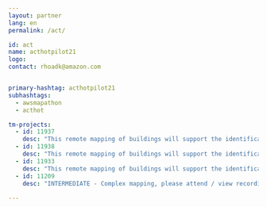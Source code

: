 ```yaml
---
layout: partner
lang: en
permalink: /act/

id: act
name: acthotpilot21
logo: 
contact: rhoadk@amazon.com


primary-hashtag: acthotpilot21
subhashtags:
  - awsmapathon
  - acthot

tm-projects:
  - id: 11937
    desc: "This remote mapping of buildings will support the identification and characterization of settlements, as well as the implementation of planned activities and largely the generation of data for humanitarian activities."
  - id: 11938
    desc: "This remote mapping of buildings will support the identification and characterization of settlements, as well as the implementation of planned activities and largely the generation of data for humanitarian activities."
  - id: 11933
    desc: "This remote mapping of buildings will support the identification and characterization of settlements, as well as the implementation of planned activities and largely the generation of data for humanitarian activities."
  - id: 11209
    desc: "INTERMEDIATE - Complex mapping, please attend / view recording of second session first. This remote mapping of buildings will support the identification and characterization of settlements, as well as the implementation of planned activities and largely the generation of data for humanitarian activities."
    
---
```

